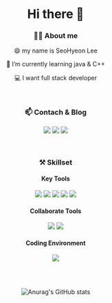 
<div align=center>

# Hi there 👋


### 👩‍💻 About me

😄 my name is SeoHyeon Lee

🌱 I’m currently learning java & C++

💻 I want full stack developer 

</div>


</br>


<div align=center>

### 📫 Contach & Blog
<!--naver mail-->
<a href="mailto:uimi7625@naver.com"><img src="https://img.shields.io/badge/naver-03C75A?style=flat-square&logo=naver&logoColor=white&link=mailto:uimi7625@naver.com"/></a> <!-- gmail--> 
<a href="mailto:uimi3606@gmail.com"><img src="https://img.shields.io/badge/gmail-EA4335?style=flat-square&logo=gmail&logoColor=white&link=mailto:uimi3606@gmail.com"/></a> <!--tistory-->
<a href="https://backenddevelopercorinne.tistory.com/"><img src="https://img.shields.io/badge/tistory-orange?style=flat&logo=tistory&logoColor=white"/></a> 

</div>


</br>


<div align=center>

  
### ⚒️ Skillset  

#### Key Tools  

<!-- HTML -->
<img src="https://img.shields.io/badge/HTML5-E34F26?style=style=flat&logo=html5&logoColor=white">
<!-- CSS -->
<img src="https://img.shields.io/badge/Css3-1572B6?style=style=flat&logo=css3&logoColor=white">
<!-- JavaScript -->
<img src="https://img.shields.io/badge/Javascript-F7DF1E?style=style=flat&logo=javascript&logoColor=white">
<!-- React -->
<img src="https://img.shields.io/badge/React-61DAFB?style=style=flat&logo=react&logoColor=white"> 
<!-- ReactNative -->
<img src="https://img.shields.io/badge/React Native-0088CC?style=style=flat&logo=react&logoColor=white">
   

#### Collaborate Tools  

 <!--github-->
 <img src="https://img.shields.io/badge/github-181717?style=flat-square&logo=github&logoColor=white"> 
 <!--figma-->
 <img src="https://img.shields.io/badge/figma-F24E1E?style=flat-square&logo=figma&logoColor=white"> 

 
#### Coding Environment
<!--Visual Studio Code-->
<img src="https://img.shields.io/badge/visualstudiocode-007ACC?style=flat-square&logo=visualstudiocode&logoColor=white"> 

</div>


<br><br>


<div align=center>

![Anurag's GitHub stats](https://github-readme-stats.vercel.app/api?username=mynameisseohyeon&show_icons=true&theme=radical)

</div>
